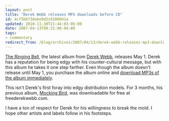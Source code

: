 ```yaml
---
layout: post
title: "Derek Webb releases MP3 downloads before CD"
id: 4cf5b673dabe9d2c6100041a
updated: 2010-11-30T21:44:03-05:00
date: 2007-04-13T00:31:00-04:00
tags:
- commentary
redirect_from: /blog/archives/2007/04/13/derek-webb-releases-mp3-downloads-before-cd/
---
```


[The Ringing Bell](http://theringingbell.com), the latest album from [Derek Webb](http://derekwebb.com), releases May 1. Derek has a reputation for being edgy with his counter-cultural message, but with this album he takes it one step farther. Even though the album doesn't release until May 1, you purchase the album online and [download MP3s of the album immediately](http://theringingbell.com).

This isn't Derek's first foray into edgy distribution models. For 3 months, his previous album, [Mocking Bird](http://derekwebb.musiccitynetworks.com/index.htm?id=7013&inc=7&album_id=731), was downloadable for free at freederekwebb.com.

I have a ton of respect for Derek for his willingness to break the mold. I hope other artists and labels follow in his footsteps.
